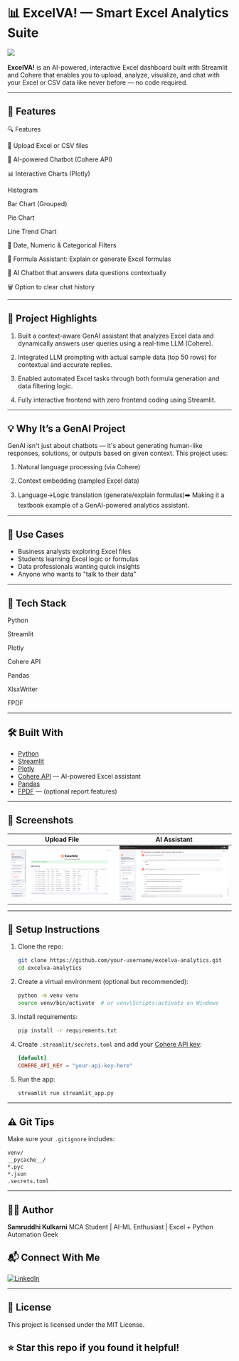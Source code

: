 # 📊 ExcelVA! — Smart Excel Analytics Suite

<img src="https://cdn-icons-png.flaticon.com/512/888/888879.png" width="60"/>

**ExcelVA!** is an AI-powered, interactive Excel dashboard built with Streamlit and Cohere that enables you to upload, analyze, visualize, and chat with your Excel or CSV data like never before — no code required.

---

## 🚀 Features

🔍 Features

📁 Upload Excel or CSV files

🧠 AI-powered Chatbot (Cohere API)

📊 Interactive Charts (Plotly)

Histogram

Bar Chart (Grouped)

Pie Chart

Line Trend Chart

📅 Date, Numeric & Categorical Filters

💬 Formula Assistant: Explain or generate Excel formulas

🤖 AI Chatbot that answers data questions contextually

🗑️ Option to clear chat history

---


## 🌟 Project Highlights

1. Built a context-aware GenAI assistant that analyzes Excel data and dynamically answers user queries using a real-time LLM (Cohere).  

2. Integrated LLM prompting with actual sample data (top 50 rows) for contextual and accurate replies.  

3. Enabled automated Excel tasks through both formula generation and data filtering logic.  
 
4. Fully interactive frontend with zero frontend coding using Streamlit.  

---
## 💡 Why It’s a GenAI Project

GenAI isn't just about chatbots — it's about generating human-like responses, solutions, or outputs based on given context.  This project uses:

1. Natural language processing (via Cohere)

2. Context embedding (sampled Excel data)

3. Language→Logic translation (generate/explain formulas)➡️ Making it a textbook example of a GenAI-powered analytics assistant.

---



## 🎯 Use Cases

* Business analysts exploring Excel files
* Students learning Excel logic or formulas
* Data professionals wanting quick insights
* Anyone who wants to "talk to their data"

---

## 🧦 Tech Stack

Python

Streamlit

Plotly

Cohere API

Pandas

XlsxWriter

FPDF

---

## 🛠️ Built With

* [Python](https://www.python.org/)
* [Streamlit](https://streamlit.io/)
* [Plotly](https://plotly.com/python/)
* [Cohere API](https://cohere.com/) — AI-powered Excel assistant
* [Pandas](https://pandas.pydata.org/)
* [FPDF](https://pyfpdf.readthedocs.io/) — (optional report features)

---

## 📸 Screenshots

| Upload File                             | AI Assistant                        |
| --------------------------------------- | ----------------------------------- |
| ![upload](assets/home.png) | ![chat](assets/AI.png) |

---

## 🔐 Setup Instructions

1. Clone the repo:

   ```bash
   git clone https://github.com/your-username/excelva-analytics.git
   cd excelva-analytics
   ```

2. Create a virtual environment (optional but recommended):

   ```bash
   python -m venv venv
   source venv/bin/activate  # or venv\Scripts\activate on Windows
   ```

3. Install requirements:

   ```bash
   pip install -r requirements.txt
   ```

4. Create `.streamlit/secrets.toml` and add your [Cohere API key](https://dashboard.cohere.com/api-keys):

   ```toml
   [default]
   COHERE_API_KEY = "your-api-key-here"
   ```

5. Run the app:

   ```bash
   streamlit run streamlit_app.py
   ```

---

## ⚠️ Git Tips

Make sure your `.gitignore` includes:

```
venv/
__pycache__/
*.pyc
*.json
.secrets.toml
```

---

## 🙋‍♀️ Author

**Samruddhi Kulkarni**
MCA Student | AI-ML Enthusiast | Excel + Python Automation Geek  
## 📬 Connect With Me

[![LinkedIn](https://img.shields.io/badge/LinkedIn-blue?style=for-the-badge&logo=linkedin)](https://www.linkedin.com/in/samruddhi-kulkarni-010315227/)

---

## 📝 License

This project is licensed under the MIT License.    
## ⭐ Star this repo if you found it helpful!
